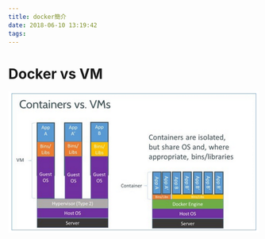 ```yaml
---
title: docker簡介
date: 2018-06-10 13:19:42
tags:
---
```


# Docker vs VM
![docker vs vm](docker簡介/docker-vm-container.png)